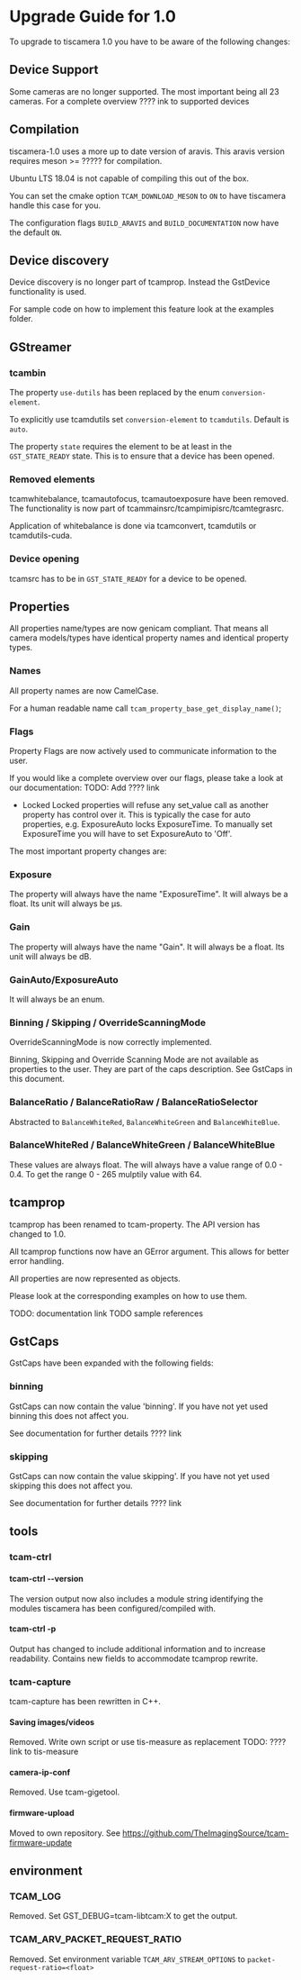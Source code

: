 # Upgrade Guide for 1.0

To upgrade to tiscamera 1.0 you have to be aware of the following changes:

## Device Support

Some cameras are no longer supported.
The most important being all 23 cameras.
For a complete overview ???? ink to supported devices

## Compilation

tiscamera-1.0 uses a more up to date version of aravis.
This aravis version requires meson >= ????? for compilation.

Ubuntu LTS 18.04 is not capable of compiling this out of the box.

You can set the cmake option `TCAM_DOWNLOAD_MESON` to `ON` to have tiscamera handle this case for you.

The configuration flags `BUILD_ARAVIS` and `BUILD_DOCUMENTATION` now have the default `ON`.


## Device discovery

Device discovery is no longer part of tcamprop.
Instead the GstDevice functionality is used.

For sample code on how to implement this feature look at the examples folder.

## GStreamer

### tcambin

The property `use-dutils` has been replaced by the enum `conversion-element`.

To explicitly use tcamdutils set `conversion-element` to `tcamdutils`.
Default is `auto`.

The property `state` requires the element to be at least in the `GST_STATE_READY` state.
This is to ensure that a device has been opened.

### Removed elements

tcamwhitebalance, tcamautofocus, tcamautoexposure have been removed.
The functionality is now part of tcammainsrc/tcampimipisrc/tcamtegrasrc.

Application of whitebalance is done via tcamconvert, tcamdutils or tcamdutils-cuda.

### Device opening

tcamsrc has to be in `GST_STATE_READY` for a device to be opened.

## Properties

All properties name/types are now genicam compliant.
That means all camera models/types have identical property names and identical property types.

### Names

All property names are now CamelCase.

For a human readable name call `tcam_property_base_get_display_name()`;

### Flags

Property Flags are now actively used to communicate information to the user.

If you would like a complete overview over our flags, please take a look at our documentation: TODO: Add ???? link

- Locked
  Locked properties will refuse any set_value call as another property has control over it.
  This is typically the case for auto properties, e.g. ExposureAuto locks ExposureTime.
  To manually set ExposureTime you will have to set ExposureAuto to 'Off'.

The most important property changes are:

### Exposure

The property will always have the name "ExposureTime". It will always be a float.
Its unit will always be µs.

### Gain

The property will always have the name "Gain". It will always be a float.
Its unit will always be dB.

### GainAuto/ExposureAuto

It will always be an enum.

### Binning / Skipping / OverrideScanningMode

OverrideScanningMode is now correctly implemented.

Binning, Skipping and Override Scanning Mode are not available as properties to the user.
They are part of the caps description.
See GstCaps in this document.

### BalanceRatio / BalanceRatioRaw / BalanceRatioSelector

Abstracted to `BalanceWhiteRed`, `BalanceWhiteGreen` and `BalanceWhiteBlue`.

### BalanceWhiteRed / BalanceWhiteGreen / BalanceWhiteBlue

These values are always float. The will always have a value range of 0.0 - 0.4.
To get the range 0 - 265 mulptily value with 64.

## tcamprop

tcamprop has been renamed to tcam-property.
The API version has changed to 1.0.

All tcamprop functions now have an GError argument.
This allows for better error handling.

All properties are now represented as objects.

Please look at the corresponding examples on how to use them.

TODO: documentation link
TODO sample references

## GstCaps

GstCaps have been expanded with the following fields:

### binning

GstCaps can now contain the value 'binning'.
If you have not yet used binning this does not affect you.

See documentation for further details ???? link

### skipping

GstCaps can now contain the value skipping'.
If you have not yet used skipping this does not affect you.

See documentation for further details ???? link


## tools

### tcam-ctrl

#### tcam-ctrl --version

The version output now also includes a module string identifying the modules tiscamera has been configured/compiled with.

#### tcam-ctrl -p

Output has changed to include additional information and to increase readability.
Contains new fields to accommodate tcamprop rewrite.

### tcam-capture

tcam-capture has been rewritten in C++.

#### Saving images/videos

Removed. Write own script or use tis-measure as replacement TODO: ???? link to tis-measure

#### camera-ip-conf

Removed. Use tcam-gigetool.

#### firmware-upload

Moved to own repository. See https://github.com/TheImagingSource/tcam-firmware-update

## environment

### TCAM_LOG

Removed. Set GST_DEBUG=tcam-libtcam:X to get the output.

### TCAM_ARV_PACKET_REQUEST_RATIO

Removed. Set environment variable `TCAM_ARV_STREAM_OPTIONS` to `packet-request-ratio=<float>`
